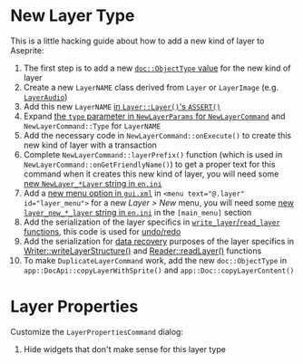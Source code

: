 # New Layer Type

This is a little hacking guide about how to add a new kind of layer to Aseprite:

1. The first step is to add a new [`doc::ObjectType` value](../src/doc/object_type.h)
   for the new kind of layer
1. Create a new `LayerNAME` class derived from `Layer` or `LayerImage` (e.g. [`LayerAudio`](../src/doc/layer_audio.h))
1. Add this new `LayerNAME` [in `Layer::Layer()`'s `ASSERT()`](../src/doc/layer.cpp)
1. Expand [the `type` parameter in `NewLayerParams` for
   `NewLayerCommand`](../src/app/commands/cmd_new_layer.cpp) and
   `NewLayerCommand::Type` for `LayerNAME`
1. Add the necessary code in `NewLayerCommand::onExecute()` to create
   this new kind of layer with a transaction
1. Complete `NewLayerCommand::layerPrefix()` function (which is used
   in `NewLayerCommand::onGetFriendlyName()`) to get a proper text for
   this command when it creates this new kind of layer, you will need
   some [new `NewLayer_*Layer` string in
   `en.ini`](../data/strings/en.ini)
1. Add a [new menu option in `gui.xml`](../data/gui.xml) in `<menu
   text="@.layer" id="layer_menu">` for a new *Layer > New* menu,
   you will need some [new `layer_new_*_layer` string in
   `en.ini`](../data/strings/en.ini) in the `[main_menu]` section
1. Add the serialization of the layer specifics in
   [`write_layer`/`read_layer` functions](../src/doc/layer_io.cpp),
   this code is used for [undo/redo](../src/app/cmd/add_layer.cpp)
1. Add the serialization for [data recovery](https://www.aseprite.org/docs/data-recovery/)
   purposes of the layer specifics in [Writer::writeLayerStructure()](../src/app/crash/write_document.cpp)
   and [Reader::readLayer()](../src/app/crash/read_document.cpp) functions
1. To make `DuplicateLayerCommand` work, add the new `doc::ObjectType`
   in `app::DocApi::copyLayerWithSprite()` and `app::Doc::copyLayerContent()`

# Layer Properties

Customize the `LayerPropertiesCommand` dialog:

1. Hide widgets that don't make sense for this layer type
